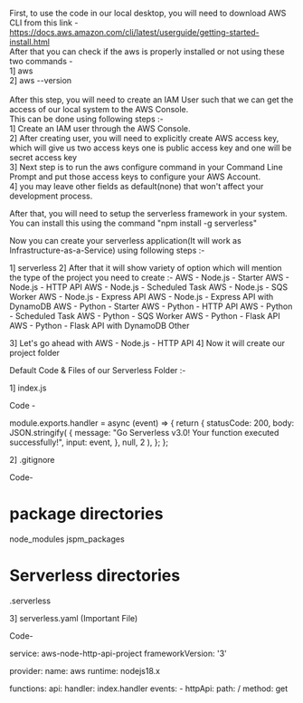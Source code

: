 First, to use the code in our local desktop, you will need to download AWS CLI from this link - https://docs.aws.amazon.com/cli/latest/userguide/getting-started-install.html
<br>
After that you can check if the aws is properly installed or not using these two commands - <br>
1] aws <br>
2] aws --version <br>
<br>
After this step, you will need to create an IAM User such that we can get the access of our local system to the AWS Console.<br>
This can be done using following steps :-<br>
1] Create an IAM user through the AWS Console.<br>
2] After creating user, you will need to explicitly create AWS access key, which will give us two access keys one is public access key and one will be secret access key<br>
3] Next step is to run the aws configure command in your Command Line Prompt and put those access keys to configure your AWS Account.<br>
4] you may leave other fields as default(none) that won't affect your development process.<br>

After that, you will need to setup the serverless framework in your system. You can install this using the command "npm install -g serverless" 

Now you can create your serverless application(It will work as Infrastructure-as-a-Service) using following steps :-

1] serverless
2] After that it will show variety of option which will mention the type of the project you need to create :-
  AWS - Node.js - Starter
  AWS - Node.js - HTTP API
  AWS - Node.js - Scheduled Task
  AWS - Node.js - SQS Worker
  AWS - Node.js - Express API
  AWS - Node.js - Express API with DynamoDB
  AWS - Python - Starter
  AWS - Python - HTTP API
  AWS - Python - Scheduled Task
  AWS - Python - SQS Worker
  AWS - Python - Flask API
  AWS - Python - Flask API with DynamoDB
  Other
  
 3] Let's go ahead with AWS - Node.js - HTTP API
 4] Now it will create our project folder
 
 
Default Code & Files of our Serverless Folder :- 

1] index.js 

Code -

module.exports.handler = async (event) => {
  return {
    statusCode: 200,
    body: JSON.stringify(
      {
        message: "Go Serverless v3.0! Your function executed successfully!",
        input: event,
      },
      null,
      2
    ),
  };
};

2] .gitignore

Code-

# package directories
node_modules
jspm_packages

# Serverless directories
.serverless

3] serverless.yaml (Important File)

Code-

service: aws-node-http-api-project
frameworkVersion: '3'

provider:
  name: aws
  runtime: nodejs18.x

functions:
  api:
    handler: index.handler
    events:
      - httpApi:
          path: /
          method: get




